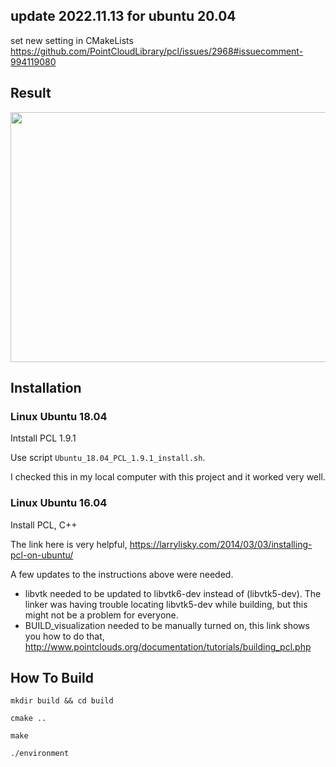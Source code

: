 ## update 2022.11.13 for ubuntu 20.04
set new setting in CMakeLists
https://github.com/PointCloudLibrary/pcl/issues/2968#issuecomment-994119080


## Result

<img src="./media/result.gif" width="700" height="400" />


## Installation

### Linux Ubuntu 18.04

Intstall PCL 1.9.1

Use script `Ubuntu_18.04_PCL_1.9.1_install.sh`.

I checked this in my local computer with this project and it worked very well.

### Linux Ubuntu 16.04

Install PCL, C++

The link here is very helpful, 
https://larrylisky.com/2014/03/03/installing-pcl-on-ubuntu/

A few updates to the instructions above were needed.

* libvtk needed to be updated to libvtk6-dev instead of (libvtk5-dev). The linker was having trouble locating libvtk5-dev while building, but this might not be a problem for everyone.
* BUILD_visualization needed to be manually turned on, this link shows you how to do that,
  http://www.pointclouds.org/documentation/tutorials/building_pcl.php

## How To Build

`mkdir build && cd build`

`cmake ..`

`make`

`./environment`



